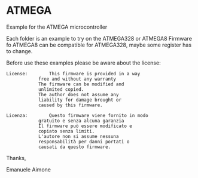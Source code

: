 ﻿# ATMEGA
Example for the ATMEGA microcontroller

Each folder is an example to try on the ATMEGA328 or ATMEGA8
Firmware fo ATMEGA8 can be compatible for ATMEGA328, maybe some register has to change.

Before use these examples please be aware about the license:


	License:		This firmware is provided in a way
				free and without any warranty
				The firmware can be modified and
				unlimited copied.
				The author does not assume any
				liability for damage brought or
				caused by this firmware.
							
	Licenza:		Questo firmware viene fornito in modo 
				gratuito e senza alcuna garanzia
				Il firmware può essere modificato e 
				copiato senza limiti.
				L'autore non si assume nessuna 
				responsabilità per danni portati o
				causati da questo firmware.
              
Thanks,

Emanuele Aimone